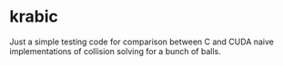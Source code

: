 # krabic

Just a simple testing code for comparison between C and CUDA naive implementations of collision solving for a bunch of balls.
